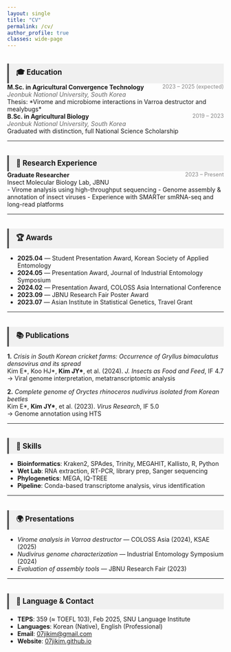 ```yaml
---
layout: single
title: "CV"
permalink: /cv/
author_profile: true
classes: wide-page
---
```


<style>
.cv-section-title {
  background-color: #f0f0f0;
  padding: 0.5em 1em;
  font-weight: bold;
  font-size: 1.2em;
  border-left: 4px solid #555;
  margin-top: 2em;
}
.cv-item-title {
  font-weight: bold;
}
.cv-item-sub {
  font-style: italic;
  color: #666;
}
.cv-item-date {
  float: right;
  color: #888;
  font-size: 0.9em;
}
</style>

<div class="cv-section-title">🎓 Education</div>

<div>
  <span class="cv-item-title">M.Sc. in Agricultural Convergence Technology</span>
  <span class="cv-item-date">2023 – 2025 (expected)</span><br>
  <span class="cv-item-sub">Jeonbuk National University, South Korea</span><br>
  Thesis: *Virome and microbiome interactions in Varroa destructor and mealybugs*
</div>

<div>
  <span class="cv-item-title">B.Sc. in Agricultural Biology</span>
  <span class="cv-item-date">2019 – 2023</span><br>
  <span class="cv-item-sub">Jeonbuk National University, South Korea</span><br>
  Graduated with distinction, full National Science Scholarship
</div>

---

<div class="cv-section-title">🔬 Research Experience</div>

<div>
  <span class="cv-item-title">Graduate Researcher</span>
  <span class="cv-item-date">2023 – Present</span><br>
  Insect Molecular Biology Lab, JBNU<br>
  - Virome analysis using high-throughput sequencing  
  - Genome assembly & annotation of insect viruses  
  - Experience with SMARTer smRNA-seq and long-read platforms
</div>

---

<div class="cv-section-title">🏆 Awards</div>

- **2025.04** — Student Presentation Award, Korean Society of Applied Entomology  
- **2024.05** — Presentation Award, Journal of Industrial Entomology Symposium  
- **2024.02** — Presentation Award, COLOSS Asia International Conference  
- **2023.09** — JBNU Research Fair Poster Award  
- **2023.07** — Asian Institute in Statistical Genetics, Travel Grant

---

<div class="cv-section-title">📚 Publications</div>

**1.** *Crisis in South Korean cricket farms: Occurrence of Gryllus bimaculatus densovirus and its spread*  
Kim E\*, Koo HJ\*, **Kim JY\***, et al. (2024). *J. Insects as Food and Feed*, IF 4.7  
→ Viral genome interpretation, metatranscriptomic analysis

**2.** *Complete genome of Oryctes rhinoceros nudivirus isolated from Korean beetles*  
Kim E\*, **Kim JY\***, et al. (2023). *Virus Research*, IF 5.0  
→ Genome annotation using HTS

---

<div class="cv-section-title">🧪 Skills</div>

- **Bioinformatics**: Kraken2, SPAdes, Trinity, MEGAHIT, Kallisto, R, Python  
- **Wet Lab**: RNA extraction, RT-PCR, library prep, Sanger sequencing  
- **Phylogenetics**: MEGA, IQ-TREE  
- **Pipeline**: Conda-based transcriptome analysis, virus identification

---

<div class="cv-section-title">🌍 Presentations</div>

- *Virome analysis in Varroa destructor* — COLOSS Asia (2024), KSAE (2025)  
- *Nudivirus genome characterization* — Industrial Entomology Symposium (2024)  
- *Evaluation of assembly tools* — JBNU Research Fair (2023)

---

<div class="cv-section-title">📜 Language & Contact</div>

- **TEPS**: 359 (≈ TOEFL 103), Feb 2025, SNU Language Institute  
- **Languages**: Korean (Native), English (Professional)  
- **Email**: 07jikim@gmail.com  
- **Website**: [07jikim.github.io](https://07jikim.github.io)

